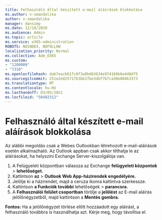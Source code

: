 ```yaml
---
title: Felhasználó által készített e-mail aláírások blokkolása
ms.author: v-smandalika
author: v-smandalika
manager: dansimp
ms.date: 12/18/2020
ms.audience: Admin
ms.topic: article
ms.service: o365-administration
ROBOTS: NOINDEX, NOFOLLOW
localization_priority: Normal
ms.collection: Adm_O365
ms.custom:
- "1200009"
- "7310"
ms.openlocfilehash: dab7eacb617c8f3a8bd63634e974166b6e448d75
ms.sourcegitcommit: 251e2e82571fb3bb1fbe3dbf7bfca30e004b3373
ms.translationtype: MT
ms.contentlocale: hu-HU
ms.lasthandoff: 03/05/2021
ms.locfileid: "50482312"
---
```

# <a name="block-user-made-email-signatures"></a>Felhasználó által készített e-mail aláírások blokkolása

Az alábbi megoldás csak a Webes Outlookban létrehozott e-mail-aláírások esetén alkalmazható. Az Outlook appban csak akkor tilthatja le az aláírásokat, ha helyszíni Exchange Server-kiszolgálója van.

1. A Felügyeleti központban válassza az Exchange **felügyeleti központok**  >  **lehetőséget.**
2. Kattintson **az**  >  **Outlook Web App-házirendek engedélyére.**
3. Jelölje ki a házirendet, majd a ceruza ikonra kattintva szerkessze.
4. Kattintson **a Funkciók további** lehetőségek  >  **parancsra.**
5. A **Felhasználói felület csoportban** törölje a **jelölést** az E-mail aláírás jelölőnégyzetből, majd kattintson a **Mentés gombra.**

**Fontos:** Ha a jelölőnégyzet törlése előtt hozzáadott egy aláírást, a felhasználó továbbra is használhatja azt. Kérje meg, hogy távolítsa el.
